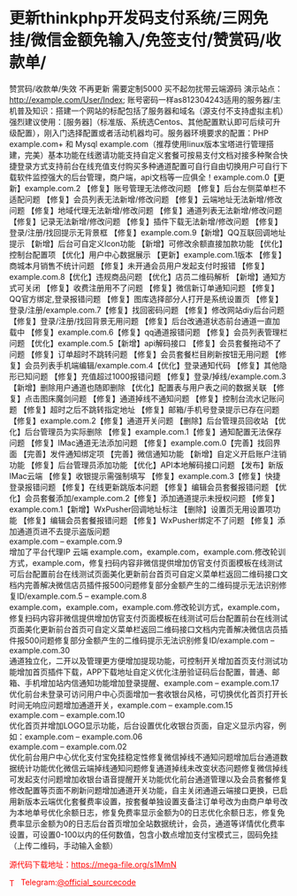 # 更新thinkphp开发码支付系统/三网免挂/微信金额免输入/免签支付/赞赏码/收款单/

赞赏码/收款单/失效 不再更新 需要定制5000 买不起勿扰带云端源码 演示站点：http://example.com/User/Index;  账号密码一样as812304243适用的服务器/主机普及知识：搭建一个网站的标配包括了服务器和域名（源支付不支持虚拟主机）强烈建议使用：[服务器]（标准版、系统选Centos、其他配置默认即可后续可升级配置），刚入门选择配置或者活动机器均可。服务器环境要求的配置：PHP example.com+ 和 Mysql example.com（推荐使用linux版本宝塔进行管理搭建，完美）基本功能在线邀请功能支持自定义套餐可按易支付文档对接多种聚合快捷登录方式支持前台在线充值支付购买多种通道配置可自行自由切换用户可自行下载软件监控强大的后台管理，商户端，api文档等一应俱全！example.com.0【更新】example.com.2 【修复】账号管理无法修改问题 【修复】后台左侧菜单栏不适配问题 【修复】会员列表无法新增/修改问题 【修复】云端地址无法新增/修改问题 【修复】地域代理无法新增/修改问题 【修复】通道列表无法新增/修改问题 【修复】记录无法新增/修改问题 【修复】插件下载无法新增/修改问题 【修复】登录/注册/找回提示无背景框 【修复】example.com.9【新增】QQ互联回调地址提示 【新增】后台可自定义Icon功能 【新增】可修改余额直接加款功能 【优化】控制台配置项 【优化】用户中心数据展示 【更新】example.com.1版本 【修复】商城本月销售不统计问题 【修复】未开通会员用户发起支付时报错 【修复】example.com.8【优化】违规商品问题 【优化】店员二维码解析 【新增】通知方式可关闭 【修复】收费注册用不了问题 【修复】微信新订单通知问题 【修复】QQ官方绑定,登录报错问题 【修复】图库选择部分人打开是系统设置页 【修复】登录/注册/example.com.7【修复】找回密码问题 【修复】修改网站diy后台问题 【修复】登录/注册/找回背景无用问题 【修复】后台改通道状态前台通道一直加载中 【修复】example.com.6【修复】qq通道报错问题 【修复】会员列表管理栏问题 【优化】example.com.5【新增】api解码接口 【修复】会员套餐拖动不了问题 【修复】订单超时不跳转问题 【修复】会员套餐栏目刷新按钮无用问题 【修复】会员列表手机端编辑/example.com.4【优化】登录通知代码 【修复】其他隐形已知问题 【修复】充值超过1000报错问题 【修复】登录/掉线/example.com.3【新增】删除用户通道也随即删除 【优化】配置表与用户表之间的数据关联 【修复】点击图床魔剑问题 【修复】通道掉线不通知问题 【修复】控制台流水记账问题 【修复】超时之后不跳转指定地址 【修复】邮箱/手机号登录提示已存在问题 【修复】example.com.2【修复】通道开关问题 【删除】后台管理员回收站 【优化】后台管理员为实际删除 【修复】example.com.1【修复】通知配置无法保存问题 【修复】IMac通道无法添加问题 【修复】example.com.0【完善】找回界面 【完善】发件通知绑定项 【完善】微信通知功能 【新增】自定义开启账户注销功能 【修复】后台管理员添加功能 【优化】API本地解码接口问题 【发布】新版IMac云端 【修复】收银提示需强制填写 【修复】example.com.3【修复】快捷登录报错问题 【修复】在线更新跳版本问题 【修复】编辑会员套餐报错问题 【优化】会员套餐添加/example.com.2【修复】添加通道提示未授权问题 【修复】example.com.1【新增】WxPusher回调地址标注 【删除】设置页无用设置项功能 【修复】编辑会员套餐报错问题 【修复】WxPusher绑定不了问题 【修复】添加通道页进不去提示盗版问题<br>example.com – example.com.9<br>增加了平台代理IP 云端 example.com，example.com，example.com.修改轮训方式，example.com，修复扫码内容非微信提供增加仿官支付页面模板在线测试可后台配置前台在线测试页面美化更新前台首页可自定义菜单栏返回二维码接口文档内完善解决微信店员插件报500问题修复部分金额产生的二维码提示无法识别修复ID/example.com.5 – example.com.8<br>example.com，example.com，example.com.修改轮训方式，example.com，修复扫码内容非微信提供增加仿官支付页面模板在线测试可后台配置前台在线测试页面美化更新前台首页可自定义菜单栏返回二维码接口文档内完善解决微信店员插件报500问题修复部分金额产生的二维码提示无法识别修复ID/example.com – example.com.30<br>通道独立化，二开以及管理更方便增加提现功能，可控制开关增加首页支付测试功能增加首页插件下载，APP下载地址自定义优化注册验证码后台配置，普通、邮箱、手机增加站内信通知功能增加登录提醒、example.com – example.com.17<br>优化前台未登录可访问用户中心页面增加一套收银台风格，可切换优化首页打开长时间无响应问题增加通道开关，example.com – example.com.15<br>example.com – example.com.10<br>优化首页并增加LOGO显示功能，后台设置优化收银台页面，自定义显示内容，例如：example.com – example.com.06<br>example.com – example.com.02<br>优化前台用户中心优化支付宝免挂稳定性修复微信掉线不通知问题增加后台通道数据统计功能优化微信云端掉线通知问题修复通道掉线未改变状态问题修复微信掉线可发起支付问题增加收银台语音提醒开关功能优化前台通道管理以及会员套餐修复修改配置等页面不刷新问题增加通道开关功能，自主关闭通道云端接口更换，已启用新版本云端优化套餐费率设置，按套餐单独设置支备注订单号改为由商户单号改为本地单号优化余额日志，修复免费率显示金额为0的日志优化余额日志，修复免费率显示金额为0的日志后台首页增加全站数据统计，会员，通道等详情优化费率设置，可设置0-100以内的任何数值，包含小数点增加支付宝模式三，固码免挂（上传二维码，手动输入金额）<br>


<p style="color: red;">源代码下载地址：<a href="https://mega-file.org/s1MmN" style="color: red;">https://mega-file.org/s1MmN</a></p><p style="color: red;"><img src="https://cdn-icons-png.flaticon.com/512/2111/2111646.png" alt="Telegram Icon" style="width: 16px; vertical-align: middle; margin-right: 5px;">Telegram:<a href="https://t.me/official_sourcecode" style="color: red;">@official_sourcecode</a></p>